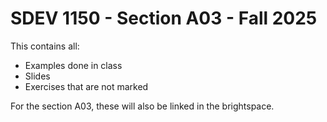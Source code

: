 # SDEV 1150 - Section A03 - Fall 2025

This contains all:
- Examples done in class
- Slides
- Exercises that are not marked

For the section A03, these will also be linked in the brightspace.
